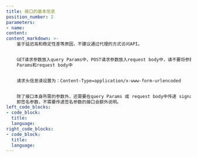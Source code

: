 ```yaml
---
title: 接口的基本信息
position_number: 2
parameters:
- name:
content:
content_markdown: >-
    鉴于延迟高和稳定性差等原因，不建议通过代理的方式访问API。


    GET请求参数放入query Params中，POST请求参数放入request body中，请不要将参数同时放入query
    Params和request body中


    请求头信息请设置为：Content-Type=application/x-www-form-urlencoded


    除了接口本身所需的参数外，还需要在query Params 或 request body中传递 signature,
    即签名参数，不需要传递签名参数的接口会额外说明。
left_code_blocks:
- code_block:
  title:
  language:
right_code_blocks:
- code_block:
  title:
  language:
---
```



